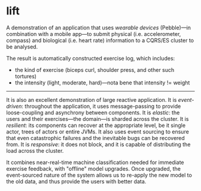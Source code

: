 lift
====
A demonstration of an application that uses _wearable devices_ (Pebble)—in combination with a mobile app—to submit 
physical (i.e. accelerometer, compass) and biological (i.e. heart rate) information to a CQRS/ES cluster to be
analysed.

The result is automatically constructed exercise log, which includes:

* the kind of exercise (biceps curl, shoulder press, and other such tortures)
* the intensity (light, moderate, hard)—nota bene that intensity != weight

---

It is also an excellent demonstration of large reactive application. It is _event-driven_: throughout the application,
it uses message-passing to provide loose-coupling and asynchrony between components. It is _elastic_: the users and 
their exercises—the domain—is sharded across the cluster. It is _resilient_: its components can recover at the 
appropriate level, be it single actor, trees of actors or entire JVMs. It also uses event sourcing to ensure that 
even catastrophic failures and the inevitable bugs can be recovered from. It is _responsive_: it does not block, and 
it is capable of distributing the load across the cluster. 

It combines near-real-time machine classification needed for immediate exercise feedback, with "offline" model 
upgrades. Once upgraded, the event-sourced nature of the system allows us to re-apply the new model to the old
data, and thus provide the users with better data.
